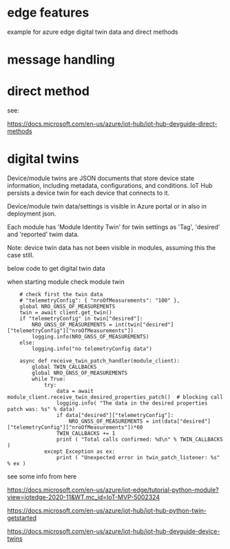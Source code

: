 # edge features

example for azure edge digital twin data and direct methods

# message handling

# direct method


see:

https://docs.microsoft.com/en-us/azure/iot-hub/iot-hub-devguide-direct-methods



# digital twins

Device/module twins are JSON documents that store device state information, including metadata, configurations, and conditions. IoT Hub persists a device twin for each device that connects to it.

Device/module twin data/settings is visible in Azure portal or in also in deployment json.

Each module has 'Module Identity Twin' for twin settings as 'Tag', 'desired' and 'reported' twim data. 

Note: device twin data has not been visible in modules, assuming this the case still.  


below code to get digital twin data 


when starting module check module twin
```
    # check first the twin data 
    # "telemetryConfig": { "nroOfMeasurements": "100" },
    global NRO_GNSS_OF_MEASUREMENTS
    twin = await client.get_twin()
    if "telemetryConfig" in twin["desired"]:
        NRO_GNSS_OF_MEASUREMENTS = int(twin["desired"]["telemetryConfig"]["nroOfMeasurements"])
        logging.info(NRO_GNSS_OF_MEASUREMENTS)
    else:
        logging.info("no telemetryConfig data")
```


```
    async def receive_twin_patch_handler(module_client):
        global TWIN_CALLBACKS
        global NRO_GNSS_OF_MEASUREMENTS
        while True:
            try:
                data = await module_client.receive_twin_desired_properties_patch()  # blocking call
                logging.info( "The data in the desired properties patch was: %s" % data)
                if data["desired"]["telemetryConfig"]:
                    NRO_GNSS_OF_MEASUREMENTS = int(data["desired"]["telemetryConfig"]["nroOfMeasurements"])*60
                TWIN_CALLBACKS += 1
                print ( "Total calls confirmed: %d\n" % TWIN_CALLBACKS )
            except Exception as ex:
                print ( "Unexpected error in twin_patch_listener: %s" % ex )
```


see some info from here

https://docs.microsoft.com/en-us/azure/iot-edge/tutorial-python-module?view=iotedge-2020-11&WT.mc_id=IoT-MVP-5002324

https://docs.microsoft.com/en-us/azure/iot-hub/iot-hub-python-twin-getstarted

https://docs.microsoft.com/en-us/azure/iot-hub/iot-hub-devguide-device-twins



